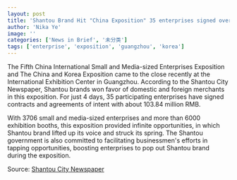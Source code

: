 ```yaml
---
layout: post
title: 'Shantou Brand Hit "China Exposition" 35 enterprises signed over ¥100 million orders'
author: 'Nika Ye'
image: ''
categories: ['News in Brief', '未分类']
tags: ['enterprise', 'exposition', 'guangzhou', 'korea']
---
```


The Fifth China International Small and Media-sized Enterprises Exposition and The China and Korea Exposition came to the close recently at the International Exhibition Center in Guangzhou. According to the Shantou City Newspaper, Shantou brands won favor of domestic and foreign merchants in this exposition. For just 4 days, 35 participating enterprises have signed contracts and agreements of intent with about 103.84 million RMB.

With 3706 small and media-sized enterprises and more than 6000 exhibition booths, this exposition provided infinite opportunities, in which Shantou brand lifted up its voice and struck its spring. The Shantou government is also committed to facilitating businessmen's efforts in tapping opportunities, boosting enterprises to pop out Shantou brand during the exposition.

Source: [Shantou City Newspaper](http://www.dahuawang.com/localnews/showlocal.asp?no=109605)